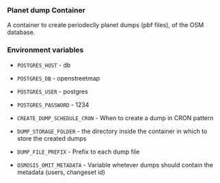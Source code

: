 ### Planet dump Container

A container to create periodeclly planet dumps (pbf files), of the OSM database.

### Environment variables 

- `POSTGRES_HOST` - db
- `POSTGRES_DB` - openstreetmap
- `POSTGRES_USER` - postgres
- `POSTGRES_PASSWORD` - 1234

- `CREATE_DUMP_SCHEDULE_CRON` - When to create a dump in CRON pattern
- `DUMP_STORAGE_FOLDER` - the directory inside the container in which to store the created dumps
- `DUMP_FILE_PREFIX` - Prefix to each dump file
- `OSMOSIS_OMIT_METADATA` - Variable whetever dumps should contain the metadata (users, changeset id)


